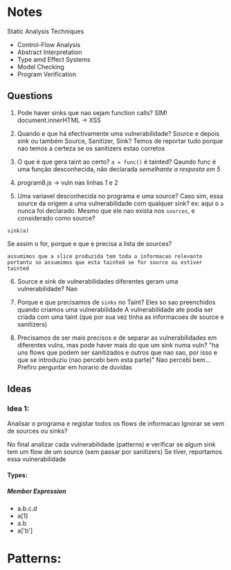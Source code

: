 # Notes

Static Analysis Techniques
- Control-Flow Analysis
- Abstract Interpretation
- Type amd Effect Systems
- Model Checking
- Program Verification

## Questions

1. Pode haver sinks que nao sejam function calls?
    SIM! document.innerHTML -> XSS

2. Quando e que há efectivamente uma vulnerabilidade? Source e depois sink ou também Source, Sanitizer, Sink?
    Temos de reportar tudo porque nao temos a certeza se os sanitizers estao corretos

3. O que é que gera taint ao certo? `a = func()` é tainted? Qaundo func é uma função desconhecida, não declarada
    *semelhante a resposta em 5*

4. program8.js -> vuln nas linhas 1 e 2

5. Uma variavel desconhecida no programa e uma source? Caso sim, essa source da origem a uma vulnerabilidade com qualquer sink?
ex: aqui o `a` nunca foi declarado. Mesmo que ele nao exista nos `sources`, e considerado como source?
```
sink(a)
```
Se assim o for, porque e que e precisa a lista de sources?

    assumimos que a slice produzida tem toda a informacao relevante
    portanto so assumimos que esta tainted se for source ou estiver tainted

6. Source e sink de vulnerabilidades diferentes geram uma vulnerabilidade?
    Nao

7. Porque e que precisamos de `sinks` no Taint? Eles so sao preenchidos quando criamos uma vulnerabilidade
A vulnerabilidade ate podia ser criada com uma taint (que por sua vez tinha as informacoes de source e sanitizers)

8. Precisamos de ser mais precisos e de separar as vulnerabilidades em diferentes vulns, mas pode haver mais do que um sink numa vuln?
    "ha uns flows que podem ser sanitizados e outros que nao sao, por isso e que se introduziu 
    (nao percebi bem esta parte)"
Nao percebi bem... Prefiro perguntar em horario de duvidas

## Ideas

### Idea 1:
Analisar o programa e registar todos os flows de informacao
    Ignorar se vem de sources ou sinks?

No final analizar cada vulnerabilidade (patterns) e verificar se
algum sink tem um flow de um source (sem passar por sanitizers)
Se tiver, reportamos essa vulnerabilidade

#### Types:
##### Member Expression
- a.b.c.d
- a[1]
- a.b
- a['b']

# Patterns:

